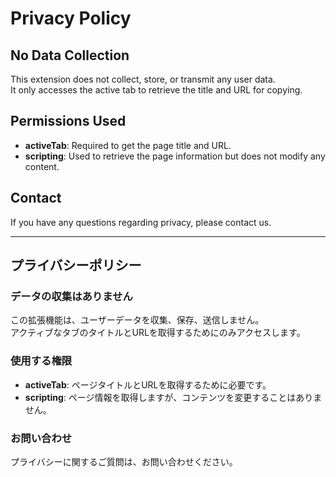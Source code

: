 # Privacy Policy

## No Data Collection
This extension does not collect, store, or transmit any user data.  
It only accesses the active tab to retrieve the title and URL for copying.

## Permissions Used
- **activeTab**: Required to get the page title and URL.
- **scripting**: Used to retrieve the page information but does not modify any content.

## Contact
If you have any questions regarding privacy, please contact us.

---

## プライバシーポリシー

### データの収集はありません
この拡張機能は、ユーザーデータを収集、保存、送信しません。  
アクティブなタブのタイトルとURLを取得するためにのみアクセスします。

### 使用する権限
- **activeTab**: ページタイトルとURLを取得するために必要です。
- **scripting**: ページ情報を取得しますが、コンテンツを変更することはありません。

### お問い合わせ
プライバシーに関するご質問は、お問い合わせください。
